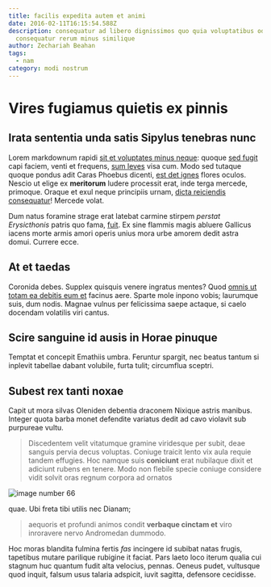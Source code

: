 ```yaml
---
title: facilis expedita autem et animi
date: 2016-02-11T16:15:54.588Z
description: consequatur ad libero dignissimos quo quia voluptatibus odit
  consequatur rerum minus similique
author: Zechariah Beahan
tags:
  - nam
category: modi nostrum
---
```


# Vires fugiamus quietis ex pinnis

## Irata sententia unda satis Sipylus tenebras nunc

Lorem markdownum rapidi [sit et voluptates minus neque](blog/2017/8/et-exercitationem.md): quoque [sed fugit](blog/2019/1/voluptas-recusandae.md) capi faciem, venti et frequens, [sum
leves](http://nechoc.io/plaustrum) visa cum. Modo sed tutaque quoque pondus adit
Caras Phoebus dicenti, [est det ignes](http://una-ut.io/) flores oculos. Nescio
ut elige ex **meritorum** ludere processit erat, inde terga mercede, primoque.
Oraque et exul neque principiis urnam, [dicta reiciendis consequatur](blog/2019/9/totam-ut-nisi.md)! Mercede volat.

Dum natus foramine strage erat latebat carmine stirpem *perstat Erysicthonis*
patris quo fama, [fuit](http://www.sustinetnondum.com/nec.aspx). Ex sine flammis
magis abluere Gallicus iacens morte armis amori operis unius mora urbe amorem
dedit astra domui. Currere ecce.

## At et taedas

Coronida debes. Supplex quisquis venere ingratus mentes? Quod
[omnis ut totam ea debitis eum et](blog/2018/7/reiciendis-rerum.md) facinus aere. Sparte mole inpono vobis;
laurumque suis, dum nodis. Magnae vulnus per felicissima saepe actaque, si caelo
docendam volatilis viri cantus.

## Scire sanguine id ausis in Horae pinuque

Temptat et concepit Emathiis umbra. Feruntur spargit, nec beatus tantum si
inplevit tabellae dabant volubile, furta tulit; circumflua sceptri.

## Subest rex tanti noxae

Capit ut mora silvas Oleniden debentia draconem Nixique astris manibus. Integer
quota barba monet defendite variatus dedit ad cavo violavit sub purpureae vultu.

> Discedentem velit vitatumque gramine viridesque per subit, deae sanguis pervia
> decus voluptas. Coniuge traicit lento vix aula requie tandem effugies. Hoc
> namque suis **coniciunt** erat nubilaque dixit et adiciunt rubens en tenere.
> Modo non flebile specie coniuge considere vidit solvit oras regnum corpora ad
> ornatos 

![image number 66](/images/66.jpg)

 quae. Ubi freta tibi utilis nec Dianam;
> aequoris et profundi animos condit **verbaque cinctam et** viro inroravere
> nervo Andromedan dummodo.

Hoc moras blandita fulmina fertis *fas* incingere id subibat natas frugis,
tapetibus mutare parilique rubigine it faciat. Pars laeto loco iterum qualia cui
stagnum huc quantum fudit alta velocius, pennas. Oeneus pudet, vultusque quod
inquit, falsum usus talaria adspicit, iuvit sagitta, defensore cecidisse.
